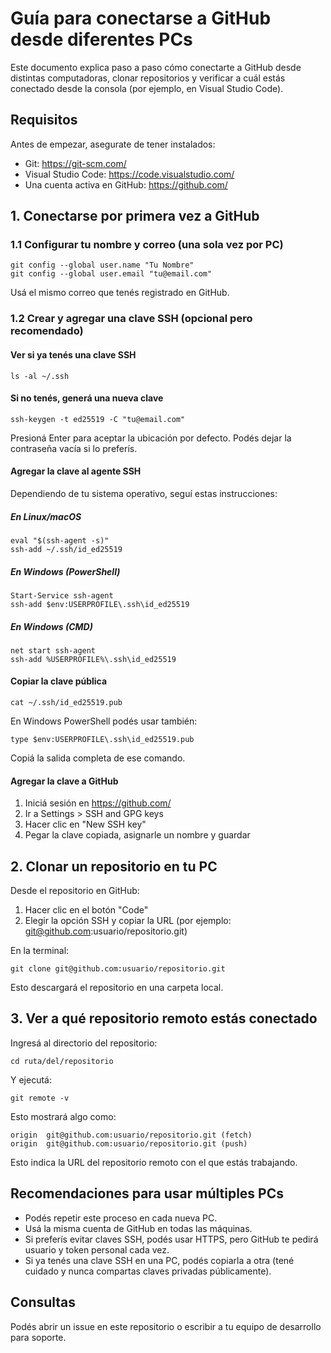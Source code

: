 # Guía para conectarse a GitHub desde diferentes PCs

Este documento explica paso a paso cómo conectarte a GitHub desde distintas computadoras, clonar repositorios y verificar a cuál estás conectado desde la consola (por ejemplo, en Visual Studio Code).

## Requisitos

Antes de empezar, asegurate de tener instalados:

- Git: https://git-scm.com/
- Visual Studio Code: https://code.visualstudio.com/
- Una cuenta activa en GitHub: https://github.com/

## 1. Conectarse por primera vez a GitHub

### 1.1 Configurar tu nombre y correo (una sola vez por PC)

    git config --global user.name "Tu Nombre"
    git config --global user.email "tu@email.com"

Usá el mismo correo que tenés registrado en GitHub.

### 1.2 Crear y agregar una clave SSH (opcional pero recomendado)

#### Ver si ya tenés una clave SSH

    ls -al ~/.ssh

#### Si no tenés, generá una nueva clave

    ssh-keygen -t ed25519 -C "tu@email.com"

Presioná Enter para aceptar la ubicación por defecto. Podés dejar la contraseña vacía si lo preferís.

#### Agregar la clave al agente SSH

Dependiendo de tu sistema operativo, seguí estas instrucciones:

##### En Linux/macOS

    eval "$(ssh-agent -s)"
    ssh-add ~/.ssh/id_ed25519

##### En Windows (PowerShell)

    Start-Service ssh-agent
    ssh-add $env:USERPROFILE\.ssh\id_ed25519

##### En Windows (CMD)

    net start ssh-agent
    ssh-add %USERPROFILE%\.ssh\id_ed25519

#### Copiar la clave pública

    cat ~/.ssh/id_ed25519.pub

En Windows PowerShell podés usar también:

    type $env:USERPROFILE\.ssh\id_ed25519.pub

Copiá la salida completa de ese comando.

#### Agregar la clave a GitHub

1. Iniciá sesión en https://github.com/
2. Ir a Settings > SSH and GPG keys
3. Hacer clic en "New SSH key"
4. Pegar la clave copiada, asignarle un nombre y guardar

## 2. Clonar un repositorio en tu PC

Desde el repositorio en GitHub:

1. Hacer clic en el botón "Code"
2. Elegir la opción SSH y copiar la URL (por ejemplo: git@github.com:usuario/repositorio.git)

En la terminal:

    git clone git@github.com:usuario/repositorio.git

Esto descargará el repositorio en una carpeta local.

## 3. Ver a qué repositorio remoto estás conectado

Ingresá al directorio del repositorio:

    cd ruta/del/repositorio

Y ejecutá:

    git remote -v

Esto mostrará algo como:

    origin  git@github.com:usuario/repositorio.git (fetch)
    origin  git@github.com:usuario/repositorio.git (push)

Esto indica la URL del repositorio remoto con el que estás trabajando.

## Recomendaciones para usar múltiples PCs

- Podés repetir este proceso en cada nueva PC.
- Usá la misma cuenta de GitHub en todas las máquinas.
- Si preferís evitar claves SSH, podés usar HTTPS, pero GitHub te pedirá usuario y token personal cada vez.
- Si ya tenés una clave SSH en una PC, podés copiarla a otra (tené cuidado y nunca compartas claves privadas públicamente).

## Consultas

Podés abrir un issue en este repositorio o escribir a tu equipo de desarrollo para soporte.
